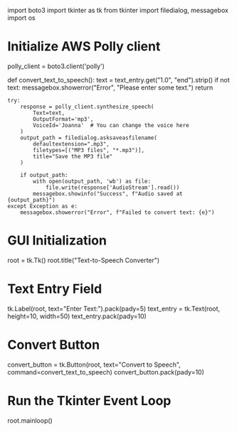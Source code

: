 import boto3
import tkinter as tk
from tkinter import filedialog, messagebox
import os

# Initialize AWS Polly client
polly_client = boto3.client('polly')

def convert_text_to_speech():
    text = text_entry.get("1.0", "end").strip()
    if not text:
        messagebox.showerror("Error", "Please enter some text.")
        return
    
    try:
        response = polly_client.synthesize_speech(
            Text=text,
            OutputFormat='mp3',
            VoiceId='Joanna'  # You can change the voice here
        )
        output_path = filedialog.asksaveasfilename(
            defaultextension=".mp3",
            filetypes=[("MP3 files", "*.mp3")],
            title="Save the MP3 file"
        )

        if output_path:
            with open(output_path, 'wb') as file:
                file.write(response['AudioStream'].read())
            messagebox.showinfo("Success", f"Audio saved at {output_path}")
    except Exception as e:
        messagebox.showerror("Error", f"Failed to convert text: {e}")

# GUI Initialization
root = tk.Tk()
root.title("Text-to-Speech Converter")

# Text Entry Field
tk.Label(root, text="Enter Text:").pack(pady=5)
text_entry = tk.Text(root, height=10, width=50)
text_entry.pack(pady=10)

# Convert Button
convert_button = tk.Button(root, text="Convert to Speech", command=convert_text_to_speech)
convert_button.pack(pady=10)

# Run the Tkinter Event Loop
root.mainloop()
